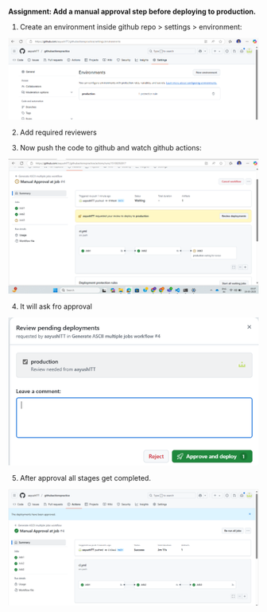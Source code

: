 **Assignment: Add a manual approval step before deploying to production.**


1. Create an environment inside github repo > settings > environment: 

![alt text](../readme/1.png)

2. Add required reviewers

3. Now push the code to github and watch github actions:

![alt text](../readme/3.png)

4. It will ask fro approval

![alt text](../readme/4.png)

5. After approval all stages get completed.

![alt text](../readme/5.png)